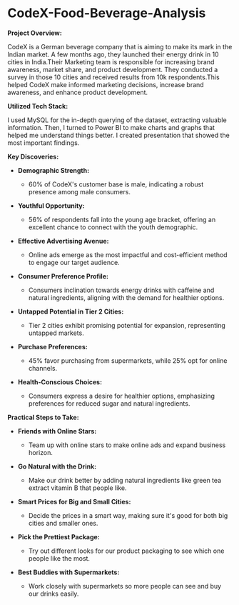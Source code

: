 # CodeX-Food-Beverage-Analysis

**Project Overview:**

CodeX is a German beverage company that is aiming to make its mark in the Indian market. A few months ago, they launched their energy drink in 10 cities in India.Their Marketing team is responsible for increasing brand awareness, market share, and product development. They conducted a survey in those 10 cities and received results from 10k respondents.This helped CodeX make informed marketing decisions, increase brand awareness, and enhance product development.

**Utilized Tech Stack:**

I used MySQL for the in-depth querying of the dataset, extracting valuable information. Then, I turned to Power BI to make charts and graphs that helped me understand things better. I created presentation that showed the most important findings.

**Key Discoveries:**

- **Demographic Strength:**
  - 60% of CodeX's customer base is male, indicating a robust presence among male consumers.
  
- **Youthful Opportunity:**
  - 56% of respondents fall into the young age bracket, offering an excellent chance to connect with the youth demographic.

- **Effective Advertising Avenue:**
  - Online ads emerge as the most impactful and cost-efficient method to engage our target audience.

- **Consumer Preference Profile:**
  - Consumers inclination towards energy drinks with caffeine and natural ingredients, aligning with the demand for healthier options.

- **Untapped Potential in Tier 2 Cities:**
  - Tier 2 cities exhibit promising potential for expansion, representing untapped markets.

- **Purchase Preferences:**
  - 45% favor purchasing from supermarkets, while 25% opt for online channels.

- **Health-Conscious Choices:**
  - Consumers express a desire for healthier options, emphasizing preferences for reduced sugar and natural ingredients.
 

 
 **Practical Steps to Take:**

- **Friends with Online Stars:**
  - Team up with online stars to make online ads and expand business horizon.

- **Go Natural with the Drink:**
  - Make our drink better by adding natural ingredients like green tea extract vitamin B that people like.

- **Smart Prices for Big and Small Cities:**
  - Decide the prices in a smart way, making sure it's good for both big cities and smaller ones.

- **Pick the Prettiest Package:**
  - Try out different looks for our product packaging to see which one people like the most.

- **Best Buddies with Supermarkets:**
  - Work closely with supermarkets so more people can see and buy our drinks easily. 
